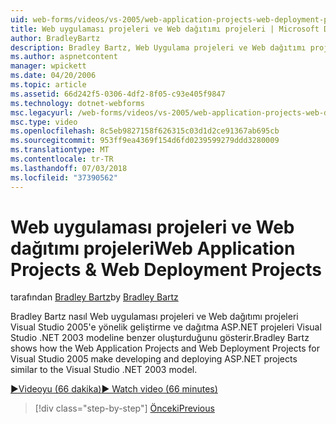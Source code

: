 ```yaml
---
uid: web-forms/videos/vs-2005/web-application-projects-web-deployment-projects
title: Web uygulaması projeleri ve Web dağıtımı projeleri | Microsoft Docs
author: BradleyBartz
description: Bradley Bartz, Web Uygulama projeleri ve Web dağıtımı projeleri Visual Studio 2005'e yönelik geliştirme ve dağıtma ASP.NET projeleri simila nasıl oluşturduğunu gösterir...
ms.author: aspnetcontent
manager: wpickett
ms.date: 04/20/2006
ms.topic: article
ms.assetid: 66d242f5-0306-4df2-8f05-c93e405f9847
ms.technology: dotnet-webforms
msc.legacyurl: /web-forms/videos/vs-2005/web-application-projects-web-deployment-projects
msc.type: video
ms.openlocfilehash: 8c5eb9827158f626315c03d1d2ce91367ab695cb
ms.sourcegitcommit: 953ff9ea4369f154d6fd0239599279ddd3280009
ms.translationtype: MT
ms.contentlocale: tr-TR
ms.lasthandoff: 07/03/2018
ms.locfileid: "37390562"
---
```

<a name="web-application-projects--web-deployment-projects"></a><span data-ttu-id="0060e-103">Web uygulaması projeleri ve Web dağıtımı projeleri</span><span class="sxs-lookup"><span data-stu-id="0060e-103">Web Application Projects & Web Deployment Projects</span></span>
====================
<span data-ttu-id="0060e-104">tarafından [Bradley Bartz](https://github.com/BradleyBartz)</span><span class="sxs-lookup"><span data-stu-id="0060e-104">by [Bradley Bartz](https://github.com/BradleyBartz)</span></span>

<span data-ttu-id="0060e-105">Bradley Bartz nasıl Web uygulaması projeleri ve Web dağıtımı projeleri Visual Studio 2005'e yönelik geliştirme ve dağıtma ASP.NET projeleri Visual Studio .NET 2003 modeline benzer oluşturduğunu gösterir.</span><span class="sxs-lookup"><span data-stu-id="0060e-105">Bradley Bartz shows how the Web Application Projects and Web Deployment Projects for Visual Studio 2005 make developing and deploying ASP.NET projects similar to the Visual Studio .NET 2003 model.</span></span>

[<span data-ttu-id="0060e-106">&#9654;Videoyu (66 dakika)</span><span class="sxs-lookup"><span data-stu-id="0060e-106">&#9654; Watch video (66 minutes)</span></span>](https://channel9.msdn.com/Blogs/ASP-NET-Site-Videos/web-application-projects-web-deployment-projects)

> [!div class="step-by-step"]
> [<span data-ttu-id="0060e-107">Önceki</span><span class="sxs-lookup"><span data-stu-id="0060e-107">Previous</span></span>](web-deployment-projects.md)
